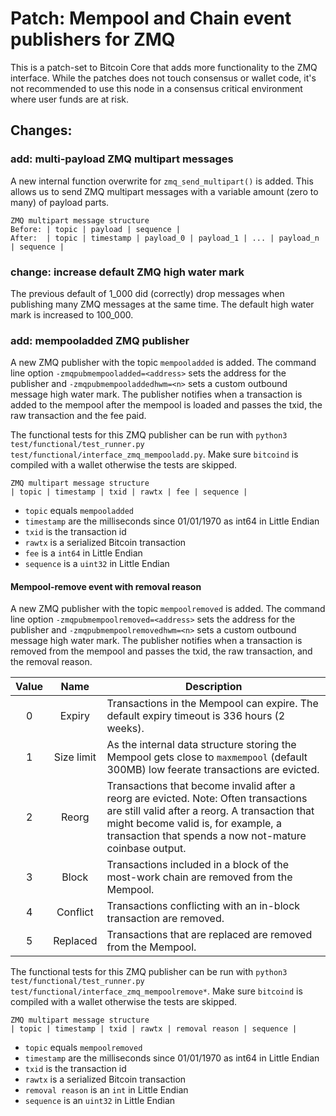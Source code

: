 # Patch: Mempool and Chain event publishers for ZMQ

This is a patch-set to Bitcoin Core that adds more functionality to the ZMQ interface.
While the patches does not touch consensus or wallet code, it's not recommended to use
this node in a consensus critical environment where user funds are at risk.

## Changes:

### add: multi-payload ZMQ multipart messages

A new internal function overwrite for `zmq_send_multipart()` is added.
This allows us to send ZMQ multipart messages with a variable amount (zero to many) of payload parts.

```
ZMQ multipart message structure
Before: | topic | payload | sequence |
After:  | topic | timestamp | payload_0 | payload_1 | ... | payload_n | sequence |
```

### change: increase default ZMQ high water mark

The previous default of 1_000 did (correctly) drop messages when publishing
many ZMQ messages at the same time. The default high water mark is increased to
100_000.

### add: mempooladded ZMQ publisher

A new ZMQ publisher with the topic `mempooladded` is added. The command line
option `-zmqpubmempooladded=<address>` sets the address for the publisher and
`-zmqpubmempooladdedhwm=<n>` sets a custom outbound message high water mark. The
publisher notifies when a transaction is added to the mempool after the mempool
is loaded and passes the txid, the raw transaction and the fee paid.

The functional tests for this ZMQ publisher can be run with `python3
test/functional/test_runner.py test/functional/interface_zmq_mempooladd.py`.
Make sure `bitcoind` is compiled with a wallet otherwise the tests are skipped.

```
ZMQ multipart message structure
| topic | timestamp | txid | rawtx | fee | sequence |
```

- `topic` equals `mempooladded`
- `timestamp` are the milliseconds since 01/01/1970 as int64 in Little Endian
- `txid` is the transaction id
- `rawtx` is a serialized Bitcoin transaction
- `fee` is a `int64` in Little Endian
- `sequence` is a `uint32` in Little Endian

#### Mempool-remove event with removal reason

A new ZMQ publisher with the topic `mempoolremoved` is added. The command line
option `-zmqpubmempoolremoved=<address>` sets the address for the publisher and
`-zmqpubmempoolremovedhwm=<n>` sets a custom outbound message high water mark.
The publisher notifies when a transaction is removed from the mempool and passes
the txid, the raw transaction, and the removal reason.

| Value | Name | Description |
|:-----:|:----------:|----------------------------------------------------------------------------------------------------------------------------------------------------------------------------------------------------------------------------------------|
| 0 | Expiry | Transactions in the Mempool can expire. The default expiry timeout is 336 hours (2 weeks). |
| 1 | Size limit | As the internal data structure storing the Mempool gets close to `maxmempool` (default 300MB) low feerate transactions are evicted. |
| 2 | Reorg | Transactions that become invalid after a reorg are evicted. Note: Often transactions are still valid after a reorg. A transaction that might become valid is, for example, a transaction that spends a now not-mature coinbase output. |
| 3 | Block | Transactions included in a block of the most-work chain are removed from the Mempool. |
| 4 | Conflict | Transactions conflicting with an in-block transaction are removed. |
| 5 | Replaced | Transactions that are replaced are removed from the Mempool.  |                                                                                                                                                                      |

The functional tests for this ZMQ publisher can be run with `python3
test/functional/test_runner.py test/functional/interface_zmq_mempoolremove*`.
Make sure `bitcoind` is compiled with a wallet otherwise the tests are skipped.

```
ZMQ multipart message structure
| topic | timestamp | txid | rawtx | removal reason | sequence |
```

- `topic` equals `mempoolremoved`
- `timestamp` are the milliseconds since 01/01/1970 as int64 in Little Endian
- `txid` is the transaction id
- `rawtx` is a serialized Bitcoin transaction
- `removal reason` is an `int` in Little Endian
- `sequence` is an `uint32` in Little Endian

